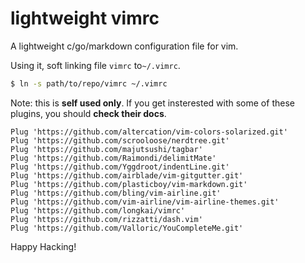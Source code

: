 lightweight vimrc
===
A lightweight c/go/markdown configuration file for vim.

Using it, soft linking file ``vimrc`` to``~/.vimrc``. 

```sh
$ ln -s path/to/repo/vimrc ~/.vimrc
```

Note: this is **self used only**. If you get insterested with some of these plugins, you should **check their docs**.

```viml
Plug 'https://github.com/altercation/vim-colors-solarized.git'
Plug 'https://github.com/scrooloose/nerdtree.git'
Plug 'https://github.com/majutsushi/tagbar'
Plug 'https://github.com/Raimondi/delimitMate'
Plug 'https://github.com/Yggdroot/indentLine.git'
Plug 'https://github.com/airblade/vim-gitgutter.git'
Plug 'https://github.com/plasticboy/vim-markdown.git'
Plug 'https://github.com/bling/vim-airline.git'
Plug 'https://github.com/vim-airline/vim-airline-themes.git'
Plug 'https://github.com/longkai/vimrc'
Plug 'https://github.com/rizzatti/dash.vim'
Plug 'https://github.com/Valloric/YouCompleteMe.git'
```

Happy Hacking!
